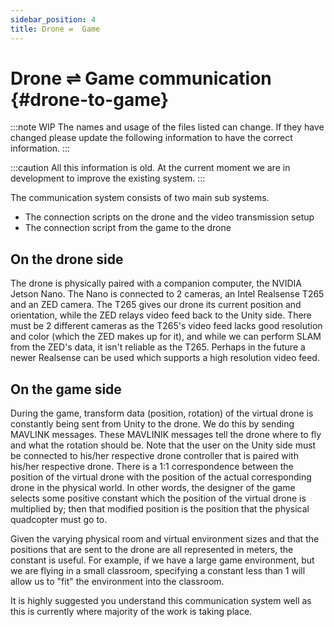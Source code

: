 ```yaml
---
sidebar_position: 4
title: Drone ⇌  Game
---
```

# Drone &#8652; Game communication {#drone-to-game}
:::note WIP
The names and usage of the files listed can change. If they have changed please update the following information to have
the correct information.
:::

:::caution
All this information is old. At the current moment we are in development to improve the existing system.
:::

The communication system consists of two main sub systems.
- The connection scripts on the drone and the video transmission setup
- The connection script from the game to the drone

## On the drone side
The drone is physically paired with a companion computer, the NVIDIA Jetson Nano. The Nano is connected to 2 cameras, an Intel Realsense T265 and an ZED camera. The T265 gives our drone its current position and orientation, while the ZED relays video feed back to the Unity side. There must be 2 different cameras as the T265's video feed lacks good resolution and color (which the ZED makes up for it), and while we can perform SLAM from the ZED's data, it isn't reliable as the T265. Perhaps in the future a newer Realsense can be used which supports a high resolution video feed.

## On the game side
During the game, transform data (position, rotation) of the virtual drone is constantly being sent from Unity to the drone. We do this by sending MAVLINK messages. These MAVLINIK messages tell the drone where to fly and what the rotation should be. Note that the user on the Unity side must be connected to his/her respective drone controller that is paired with his/her respective drone. There is a 1:1 correspondence between the position of the virtual drone with the position of the actual corresponding drone in the physical world. In other words, the designer of the game selects some positive constant which the position of the virtual drone is multiplied by; then that modified position is the position that the physical quadcopter must go to.

Given the varying physical room and virtual environment sizes and that the positions that are sent to the drone are all represented in meters, the constant is useful. For example, if we have a large game environment, but we are flying in a small classroom, specifying a constant less than 1 will allow us to "fit" the environment into the classroom.

It is highly suggested you understand this communication system well as this is currently where majority of the work
is taking place.
